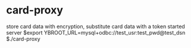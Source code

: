 # card-proxy
store card data with encryption, substitute card data with a token
started server
$export YBROOT_URL=mysql+odbc://test_usr:test_pwd@test_dsn 
$./card-proxy
